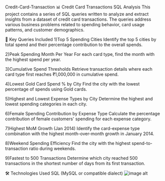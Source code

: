 Credit-Card-Transaction
📊 Credit Card Transactions SQL Analysis This project contains a series of SQL queries written to analyze and extract insights from a dataset of credit card transactions. The queries address various business problems related to spending behavior, card usage patterns, and customer demographics.

📌 Key Queries Included
1)Top 5 Spending Cities Identify the top 5 cities by total spend and their percentage contribution to the overall spends.

2)Peak Spending Month Per Year For each card type, find the month with the highest spend per year.

3)Cumulative Spend Thresholds Retrieve transaction details where each card type first reaches ₹1,000,000 in cumulative spend.

4)Lowest Gold Card Spend % by City Find the city with the lowest percentage of spends using Gold cards.

5)Highest and Lowest Expense Types by City Determine the highest and lowest spending categories in each city.

6)Female Spending Contribution by Expense Type Calculate the percentage contribution of female customers' spending for each expense category.

7)Highest MoM Growth (Jan 2014) Identify the card-expense type combination with the highest month-over-month growth in January 2014.

8)Weekend Spending Efficiency Find the city with the highest spend-to-transaction ratio during weekends.

9)Fastest to 500 Transactions Determine which city reached 500 transactions in the shortest number of days from its first transaction.

🛠 Technologies Used SQL (MySQL or compatible dialect)
![image alt]()
